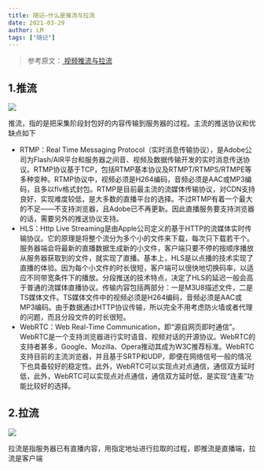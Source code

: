 ```yaml
---
title: 随记—什么是推流与拉流
date: 2021-03-29
author: LM
tags: ["随记"]
---
```


> 参考原文：[ 视频推流与拉流 ](https://www.jianshu.com/p/7d0d452063d9)

## 1.推流

![](/drawingbed/img/202204291730234.png)

推流，指的是把采集阶段封包好的内容传输到服务器的过程。主流的推送协议和优缺点如下

- RTMP：Real Time Messaging Protocol（实时消息传输协议），是Adobe公司为Flash/AIR平台和服务器之间音、视频及数据传输开发的实时消息传送协议。RTMP协议基于TCP，包括RTMP基本协议及RTMPT/RTMPS/RTMPE等多种变种。RTMP协议中，视频必须是H264编码，音频必须是AAC或MP3编码，且多以flv格式封包。RTMP是目前最主流的流媒体传输协议，对CDN支持良好，实现难度较低，是大多数的直播平台的选择。不过RTMP有着一个最大的不足——不支持浏览器，且Adobe已不再更新。因此直播服务要支持浏览器的话，需要另外的推送协议支持。
- HLS：Http Live Streaming是由Apple公司定义的基于HTTP的流媒体实时传输协议。它的原理是将整个流分为多个小的文件来下载，每次只下载若干个。服务器端会将最新的直播数据生成新的小文件，客户端只要不停的按顺序播放从服务器获取到的文件，就实现了直播。基本上，HLS是以点播的技术实现了直播的体验。因为每个小文件的时长很短，客户端可以很快地切换码率，以适应不同带宽条件下的播放。分段推送的技术特点，决定了HLS的延迟一般会高于普通的流媒体直播协议。传输内容包括两部分：一是M3U8描述文件，二是TS媒体文件。TS媒体文件中的视频必须是H264编码，音频必须是AAC或MP3编码。由于数据通过HTTP协议传输，所以完全不用考虑防火墙或者代理的问题，而且分段文件的时长很短。
- WebRTC：Web Real-Time Communication，即“源自网页即时通信”。WebRTC是一个支持浏览器进行实时语音、视频对话的开源协议。WebRTC的支持者甚多，Google、Mozilla、Opera推动其成为W3C推荐标准。WebRTC支持目前的主流浏览器，并且基于SRTP和UDP，即便在网络信号一般的情况下也具备较好的稳定性。此外，WebRTC可以实现点对点通信，通信双方延时低，此外，WebRTC可以实现点对点通信，通信双方延时低，是实现“连麦”功能比较好的选择。

## 2.拉流

![](/drawingbed/img/202204291730240.png)

拉流是指服务器已有直播内容，用指定地址进行拉取的过程，即推流是直播端，拉流是客户端